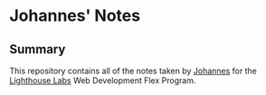 # Johannes' Notes

## Summary
This repository contains all of the notes taken by [Johannes](https://github.com/jowe81) for the [Lighthouse Labs](https://lighthouselabs.ca) Web Development Flex Program.

